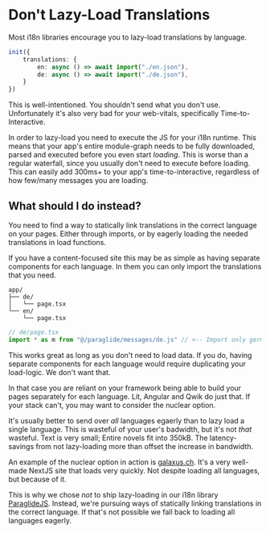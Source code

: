 # Don't Lazy-Load Translations

Most i18n libraries encourage you to lazy-load translations by language. 

```ts
init({
    translations: {
        en: async () => await import("./en.json"),
        de: async () => await import("./de.json"),
    }
})
```

This is well-intentioned. You shouldn't send what you don't use. Unfortunately it's also very bad for your web-vitals, specifically Time-to-Interactive. 

In order to lazy-load you need to execute the JS for your i18n runtime. This means that your app's entire module-graph needs to be fully downloaded, parsed and executed before you even start _loading_. This is worse than a regular waterfall, since you usually don't need to execute before loading. This can easily add 300ms+ to your app's time-to-interactive, regardless of how few/many messages you are loading.

## What should I do instead?
You need to find a way to statically link translations in the correct language on your pages. Either through imports, or by eagerly loading the needed translations in load functions.

If you have a content-focused site this may be as simple as having separate components for each language. In them you can only import the translations that you need. 

```
app/
├── de/
│   └── page.tsx
└── en/
    └── page.tsx
```

```ts
// de/page.tsx
import * as m from "@/paraglide/messages/de.js" // <-- Import only german messages
```

This works great as long as you don't need to load data. If you do, having separate components for each language would require duplicating your load-logic. We don't want that. 

In that case you are reliant on your framework being able to build your pages separately for each language. Lit, Angular and Qwik do just that. If your stack can't, you may want to consider the nuclear option. 

It's usually better to send over _all_ languages egaerly than to lazy load a single language. This is wasteful of your user's badwidth, but it's not _that_ wasteful. Text is very small; Entire novels fit into 350kB. The latency-savings from not lazy-loading more than offset the increase in bandwidth. 

An example of the nuclear option in action is [galaxus.ch](https://www.galaxus.ch/). It's a very well-made NextJS site that loads very quickly. Not despite loading all languages, but because of it.

This is why we chose _not_ to ship lazy-loading in our i18n library [ParaglideJS](https://inlang.com/m/gerre34r/library-inlang-paraglideJs). Instead, we're pursuing ways of statically linking translations in the correct language. If that's not possible we fall back to loading all languages eagerly. 